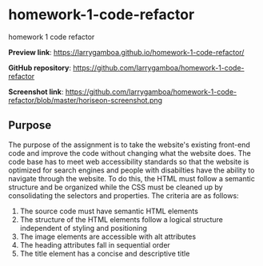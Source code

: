 # homework-1-code-refactor
homework 1 code refactor

**Preview link**: https://larrygamboa.github.io/homework-1-code-refactor/

**GitHub repository**: https://github.com/larrygamboa/homework-1-code-refactor

**Screenshot link**: https://github.com/larrygamboa/homework-1-code-refactor/blob/master/horiseon-screenshot.png


## Purpose

The purpose of the assignment is to take the website's existing front-end code and improve the code without changing what the website does. The code base has to meet web accessibility standards so that the website is optimized for search engines and people with disabilties have the ability to navigate through the website. To do this, the HTML must follow a semantic structure and be organized while the CSS must be cleaned up by consolidating the selectors and properties. The criteria are as follows:

1) The source code must have semantic HTML elements
2) The structure of the HTML elements follow a logical structure independent of styling and positioning
3) The image elements are accessible with alt attributes
4) The heading attributes fall in sequential order
5) The title element has a concise and descriptive title
